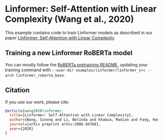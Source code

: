 # Linformer: Self-Attention with Linear Complexity (Wang et al., 2020)

This example contains code to train Linformer models as described in our paper
[Linformer: Self-Attention with Linear Complexity](https://arxiv.org/abs/2006.04768).

## Training a new Linformer RoBERTa model

You can mostly follow the [RoBERTa pretraining README](/examples/roberta/README.pretraining.md), updating your training
command with `--user-dir examples/linformer/linformer_src --arch linformer_roberta_base`.

## Citation

If you use our work, please cite:

```bibtex
@article{wang2020linformer,
  title={Linformer: Self-Attention with Linear Complexity},
  author={Wang, Sinong and Li, Belinda and Khabsa, Madian and Fang, Han and Ma, Hao},
  journal={arXiv preprint arXiv:2006.04768},
  year={2020}
}
```
